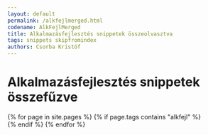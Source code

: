 ```yaml
---
layout: default
permalink: /alkfejlmerged.html
codename: AlkFejlMerged
title: Alkalmazásfejlesztés snippetek összeolvasztva
tags: snippets skipfromindex
authors: Csorba Kristóf
---
```


<div class="home">
  <h1 class="page-heading">Alkalmazásfejlesztés snippetek összefűzve</h1>
  {% for page in site.pages %}
    {% if page.tags contains "alkfejl" %}
    <div id="{{page.url}}" style="width: auto; height: auto">
      <script type="text/javascript"> document.getElementById("{{page.url}}").innerHTML='<object type="text/html" data="{{ page.url | prepend: site.baseurl }}/index.html" ></object>'; </script>
    </div>
    {% endif %}
  {% endfor %}
</div>
